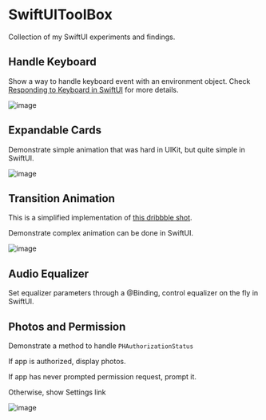 # SwiftUIToolBox

Collection of my SwiftUI experiments and findings.

## Handle Keyboard

Show a way to handle keyboard event with an environment object. Check [Responding to Keyboard in SwiftUI](https://github.com/Jimmy-Lee/Notes/blob/master/Notes/Responding%20to%20Keyboard%20in%20SwiftUI.md) for more details.

![image](https://github.com/Jimmy-Lee/SwiftUIToolBox/blob/master/README%20images/Handle%20Keyboard.gif)

## Expandable Cards

Demonstrate simple animation that was hard in UIKit, but quite simple in SwiftUI.

![image](https://github.com/Jimmy-Lee/SwiftUIToolBox/blob/master/README%20images/Expandable%20Card.gif)

## Transition Animation

This is a simplified implementation of [this dribbble shot](https://dribbble.com/shots/1850527-Music-Player-Transition).

Demonstrate complex animation can be done in SwiftUI.

![image](https://github.com/Jimmy-Lee/SwiftUIToolBox/blob/master/README%20images/Transition%20Animation.gif)

## Audio Equalizer

Set equalizer parameters through a @Binding, control equalizer on the fly in SwiftUI.

## Photos and Permission

Demonstrate a method to handle `PHAuthorizationStatus`

If app is authorized, display photos.

If app has never prompted permission request, prompt it.

Otherwise, show Settings link

![image](https://github.com/Jimmy-Lee/SwiftUIToolBox/blob/master/README%20images/Photos%20and%20Permission.gif)
